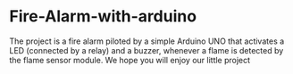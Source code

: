 # Fire-Alarm-with-arduino
The project is a fire alarm piloted by a simple Arduino UNO that activates a LED (connected by a relay) and a buzzer, whenever a flame is detected by the flame sensor module.  We hope you will enjoy our little project
